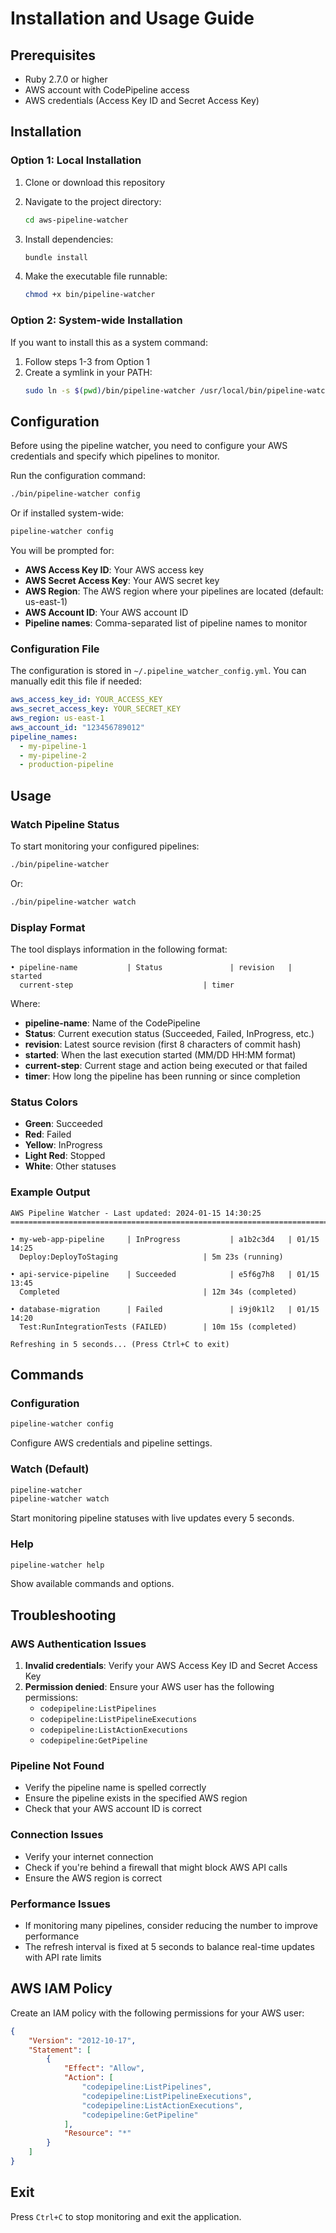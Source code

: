 # Installation and Usage Guide

## Prerequisites

- Ruby 2.7.0 or higher
- AWS account with CodePipeline access
- AWS credentials (Access Key ID and Secret Access Key)

## Installation

### Option 1: Local Installation

1. Clone or download this repository
2. Navigate to the project directory:
   ```bash
   cd aws-pipeline-watcher
   ```

3. Install dependencies:
   ```bash
   bundle install
   ```

4. Make the executable file runnable:
   ```bash
   chmod +x bin/pipeline-watcher
   ```

### Option 2: System-wide Installation

If you want to install this as a system command:

1. Follow steps 1-3 from Option 1
2. Create a symlink in your PATH:
   ```bash
   sudo ln -s $(pwd)/bin/pipeline-watcher /usr/local/bin/pipeline-watcher
   ```

## Configuration

Before using the pipeline watcher, you need to configure your AWS credentials and specify which pipelines to monitor.

Run the configuration command:
```bash
./bin/pipeline-watcher config
```

Or if installed system-wide:
```bash
pipeline-watcher config
```

You will be prompted for:
- **AWS Access Key ID**: Your AWS access key
- **AWS Secret Access Key**: Your AWS secret key
- **AWS Region**: The AWS region where your pipelines are located (default: us-east-1)
- **AWS Account ID**: Your AWS account ID
- **Pipeline names**: Comma-separated list of pipeline names to monitor

### Configuration File

The configuration is stored in `~/.pipeline_watcher_config.yml`. You can manually edit this file if needed:

```yaml
aws_access_key_id: YOUR_ACCESS_KEY
aws_secret_access_key: YOUR_SECRET_KEY
aws_region: us-east-1
aws_account_id: "123456789012"
pipeline_names:
  - my-pipeline-1
  - my-pipeline-2
  - production-pipeline
```

## Usage

### Watch Pipeline Status

To start monitoring your configured pipelines:

```bash
./bin/pipeline-watcher
```

Or:
```bash
./bin/pipeline-watcher watch
```

### Display Format

The tool displays information in the following format:

```
• pipeline-name           | Status               | revision   | started
  current-step                             | timer
```

Where:
- **pipeline-name**: Name of the CodePipeline
- **Status**: Current execution status (Succeeded, Failed, InProgress, etc.)
- **revision**: Latest source revision (first 8 characters of commit hash)
- **started**: When the last execution started (MM/DD HH:MM format)
- **current-step**: Current stage and action being executed or that failed
- **timer**: How long the pipeline has been running or since completion

### Status Colors

- **Green**: Succeeded
- **Red**: Failed
- **Yellow**: InProgress
- **Light Red**: Stopped
- **White**: Other statuses

### Example Output

```
AWS Pipeline Watcher - Last updated: 2024-01-15 14:30:25
================================================================================

• my-web-app-pipeline     | InProgress           | a1b2c3d4   | 01/15 14:25
  Deploy:DeployToStaging                   | 5m 23s (running)

• api-service-pipeline    | Succeeded            | e5f6g7h8   | 01/15 13:45
  Completed                                | 12m 34s (completed)

• database-migration      | Failed               | i9j0k1l2   | 01/15 14:20
  Test:RunIntegrationTests (FAILED)        | 10m 15s (completed)

Refreshing in 5 seconds... (Press Ctrl+C to exit)
```

## Commands

### Configuration
```bash
pipeline-watcher config
```
Configure AWS credentials and pipeline settings.

### Watch (Default)
```bash
pipeline-watcher
pipeline-watcher watch
```
Start monitoring pipeline statuses with live updates every 5 seconds.

### Help
```bash
pipeline-watcher help
```
Show available commands and options.

## Troubleshooting

### AWS Authentication Issues

1. **Invalid credentials**: Verify your AWS Access Key ID and Secret Access Key
2. **Permission denied**: Ensure your AWS user has the following permissions:
   - `codepipeline:ListPipelines`
   - `codepipeline:ListPipelineExecutions`
   - `codepipeline:ListActionExecutions`
   - `codepipeline:GetPipeline`

### Pipeline Not Found

- Verify the pipeline name is spelled correctly
- Ensure the pipeline exists in the specified AWS region
- Check that your AWS account ID is correct

### Connection Issues

- Verify your internet connection
- Check if you're behind a firewall that might block AWS API calls
- Ensure the AWS region is correct

### Performance Issues

- If monitoring many pipelines, consider reducing the number to improve performance
- The refresh interval is fixed at 5 seconds to balance real-time updates with API rate limits

## AWS IAM Policy

Create an IAM policy with the following permissions for your AWS user:

```json
{
    "Version": "2012-10-17",
    "Statement": [
        {
            "Effect": "Allow",
            "Action": [
                "codepipeline:ListPipelines",
                "codepipeline:ListPipelineExecutions",
                "codepipeline:ListActionExecutions",
                "codepipeline:GetPipeline"
            ],
            "Resource": "*"
        }
    ]
}
```

## Exit

Press `Ctrl+C` to stop monitoring and exit the application.